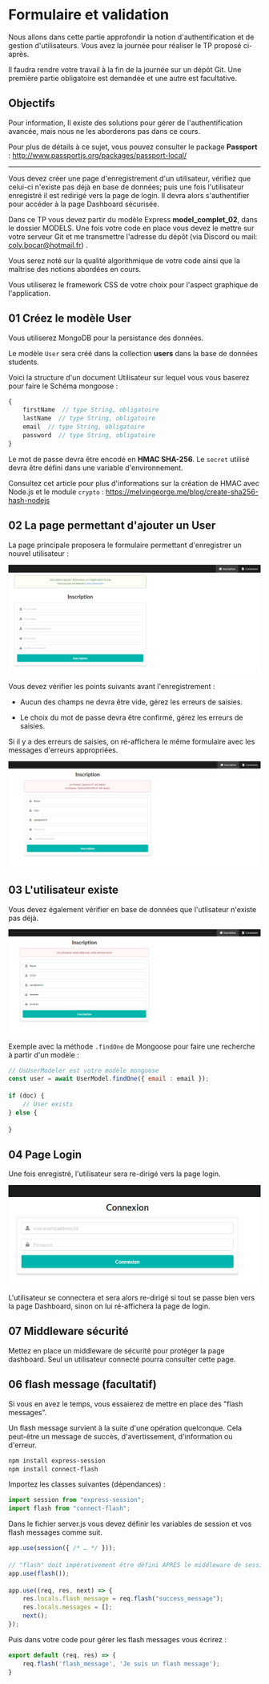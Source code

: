 # Formulaire et validation

Nous allons dans cette partie approfondir la notion d'authentification et de gestion d'utilisateurs. Vous avez la journée pour réaliser le TP proposé ci-après.

Il faudra rendre votre travail à la fin de la journée sur un dépôt Git. Une première partie obligatoire est demandée et une autre est facultative.

## Objectifs

Pour information, Il existe des solutions pour gérer de l'authentification avancée, mais nous ne les aborderons pas dans ce cours.

Pour plus de détails à ce sujet, vous pouvez consulter le package **Passport** : http://www.passportjs.org/packages/passport-local/

---

Vous devez créer une page d'enregistrement d'un utilisateur, vérifiez que celui-ci n'existe pas déjà en base de données; puis une fois l'utilisateur enregistré il est redirigé vers la page de login. Il devra alors s'authentifier pour accéder à la page Dashboard sécurisée.

Dans ce TP vous devez partir du modèle Express **model_complet_02**, dans le dossier MODELS. Une fois votre code en place vous devez le mettre sur votre serveur Git et me transmettre l'adresse du dépôt (via Discord ou mail: coly.bocar@hotmail.fr) .

Vous serez noté sur la qualité algorithmique de votre code ainsi que la maîtrise des notions abordées en cours.

Vous utiliserez le framework CSS de votre choix pour l'aspect graphique de l'application.

## 01 Créez le modèle User 

Vous utiliserez MongoDB pour la persistance des données.

Le modèle `User` sera créé dans la collection **users** dans la base de données students.

Voici la structure d'un document Utilisateur sur lequel vous vous baserez pour faire le Schéma mongoose :

```js
{
    firstName  // type String, obligatoire
    lastName  // type String, obligatoire
    email  // type String, obligatoire
    password  // type String, obligatoire
}
```

Le mot de passe devra être encodé en **HMAC SHA-256**. Le `secret` utilisé devra être défini dans une variable d'environnement.

Consultez cet article pour plus d'informations sur la création de HMAC avec Node.js et le module `crypto` : https://melvingeorge.me/blog/create-sha256-hash-nodejs

## 02 La page permettant d'ajouter un User

La page principale proposera le formulaire permettant d'enregistrer un nouvel utilisateur :

![register](images/validation.png)

Vous devez vérifier les points suivants avant l'enregistrement :

-  Aucun des champs ne devra être vide, gérez les erreurs de saisies.

- Le choix du mot de passe devra être confirmé, gérez les erreurs de saisies.

Si il y a des erreurs de saisies, on ré-affichera le même formulaire avec les messages d'erreurs appropriées.

![register_errors](images/log-errors.png)

## 03 L'utilisateur existe

Vous devez également vérifier en base de données que l'utlisateur n'existe pas déjà.

![register_user](images/doublon.png)

Exemple avec la méthode `.findOne` de Mongoose pour faire une recherche à partir d'un modèle :

```js
// UsUserModeler est votre modèle mongoose
const user = await UserModel.findOne({ email : email });

if (doc) {
    // User exists
} else {

}
```

## 04 Page Login

Une fois enregistré, l'utilisateur sera re-dirigé vers la page login.

![login](images/login.png)

L'utilisateur se connectera et sera alors re-dirigé si tout se passe bien vers la page Dashboard, sinon on lui ré-affichera la page de login.

## 07 Middleware sécurité

Mettez en place un middleware de sécurité pour protéger la page dashboard. Seul un utilisateur connecté pourra consulter cette page.

## 06 flash message (facultatif)

Si vous en avez le temps, vous essaierez de mettre en place des "flash messages".

Un flash message survient à la suite d'une opération quelconque. Cela peut-être un message de succès, d'avertissement, d'information ou d'erreur.

```bash
npm install express-session
npm install connect-flash
```

Importez les classes suivantes (dépendances) :

```js
import session from "express-session";
import flash from "connect-flash";
```

Dans le fichier server.js vous devez définir les variables de session et vos flash messages comme suit. 

```js
app.use(session({ /* … */ }));

// "flash" doit impérativement être défini APRÈS le middleware de session
app.use(flash());

app.use((req, res, next) => {
    res.locals.flash_message = req.flash("success_message");
    res.locals.messages = [];
    next();
});
```

Puis dans votre code pour gérer les flash messages vous écrirez :

```js
export default (req, res) => {
    req.flash('flash_message', 'Je suis un flash message');
}
```